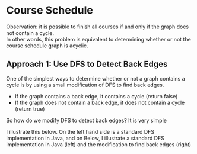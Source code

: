 # Course Schedule 

Observation: it is possible to finish all courses if and only if the graph does not contain a cycle.  
In other words, this problem is equivalent to determining whether or not the course schedule graph is acyclic.

## Approach 1: Use DFS to Detect Back Edges
One of the simplest ways to determine whether or not a graph contains a cycle is by using a small modification of DFS to find back edges.
- If the graph contains a back edge, it contains a cycle (return false)
- If the graph does not contain a back edge, it does not contain a cycle (return true)

So how do we modify DFS to detect back edges? It is very simple

I illustrate this below.
On the left hand side is a standard DFS implementation in Java, and on 
Below, I illustrate a standard DFS implementation in Java (left) and the modification to find back edges (right)
